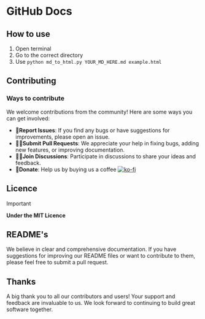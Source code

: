 # GitHub Docs
## How to use
1. Open terminal
2. Go to the correct directory
3. Use `python md_to_html.py YOUR_MD_HERE.md example.html
`
## Contributing
### Ways to contribute
We welcome contributions from the community! Here are some ways you can get involved:

* __🧙Report Issues__: If you find any bugs or have suggestions for improvements, please open an issue.
* __👩‍💻Submit Pull Requests__: We appreciate your help in fixing bugs, adding new features, or improving documentation.
* __🙋‍♀️Join Discussions__: Participate in discussions to share your ideas and feedback.
* __🍿Donate__: Help us by buying us a coffee [![ko-fi](https://ko-fi.com/img/githubbutton_sm.svg)](https://ko-fi.com/E1E019PPL7)
## Licence
> [!IMPORTANT]
> __Under the MIT Licence__
## README's
We believe in clear and comprehensive documentation. If you have suggestions for improving our README files or want to contribute to them, please feel free to submit a pull request.

## Thanks
A big thank you to all our contributors and users! Your support and feedback are invaluable to us. We look forward to continuing to build great software together.
